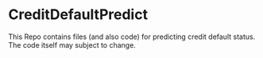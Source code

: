 # CreditDefaultPredict
This Repo contains files (and also code) for predicting credit default status. The code itself may subject to change. 
